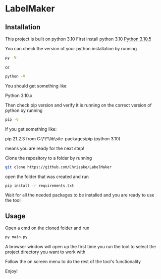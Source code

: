 # LabelMaker

## Installation
This project is built on python 3.10
First install python 3.10 [Python 3.10.5](https://www.python.org/downloads/release/python-3105/)

You can check the version of your python installation by running

```bash
py -V
```
or
```bash
python -V
```

You should get something like 

Python 3.10.x

Then check pip version and verify it is running on the correct version of python by running

```bash
pip -V
```

If you get something like:

pip 21.2.3 from C:\\\*\\\*\lib\site-packages\pip (python 3.10)

means you are ready for the next step!

Clone the repository to a folder by running 

```bash
git clone https://github.com/Chrisake/LabelMaker
```

open the folder that was created and run

```bash
pip install -r requirements.txt
```

Wait for all the needed packages to be installed and you are ready to use the tool

## Usage
Open a cmd on the cloned folder and run

```bash
py main.py
```

A browser window will open up the first time you run the tool to select the project directory you want to work with

Follow the on screen menu to do the rest of the tool's functionality

Enjoy!
